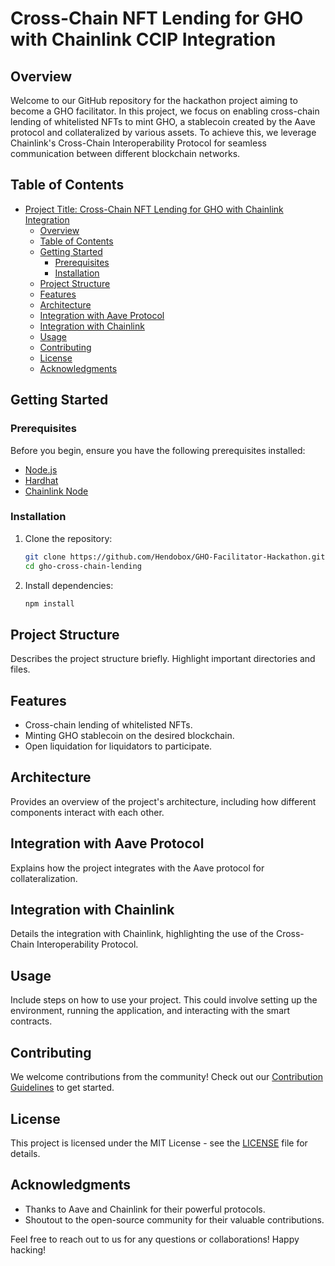 # Cross-Chain NFT Lending for GHO with Chainlink CCIP Integration

## Overview

Welcome to our GitHub repository for the hackathon project aiming to become a GHO facilitator. In this project, we focus on enabling cross-chain lending of whitelisted NFTs to mint GHO, a stablecoin created by the Aave protocol and collateralized by various assets. To achieve this, we leverage Chainlink's Cross-Chain Interoperability Protocol for seamless communication between different blockchain networks.

## Table of Contents

- [Project Title: Cross-Chain NFT Lending for GHO with Chainlink Integration](#project-title-cross-chain-nft-lending-for-gho-with-chainlink-integration)
  - [Overview](#overview)
  - [Table of Contents](#table-of-contents)
  - [Getting Started](#getting-started)
    - [Prerequisites](#prerequisites)
    - [Installation](#installation)
  - [Project Structure](#project-structure)
  - [Features](#features)
  - [Architecture](#architecture)
  - [Integration with Aave Protocol](#integration-with-aave-protocol)
  - [Integration with Chainlink](#integration-with-chainlink)
  - [Usage](#usage)
  - [Contributing](#contributing)
  - [License](#license)
  - [Acknowledgments](#acknowledgments)

## Getting Started

### Prerequisites

Before you begin, ensure you have the following prerequisites installed:

- [Node.js](https://nodejs.org/)
- [Hardhat](https://hardhat.org/hardhat-runner/docs/getting-started)
- [Chainlink Node](https://docs.chain.link/docs/running-a-chainlink-node)

### Installation

1. Clone the repository:

   ```bash
   git clone https://github.com/Hendobox/GHO-Facilitator-Hackathon.git
   cd gho-cross-chain-lending
   ```

2. Install dependencies:

   ```bash
   npm install
   ```

## Project Structure

Describes the project structure briefly. Highlight important directories and files.

## Features

- Cross-chain lending of whitelisted NFTs.
- Minting GHO stablecoin on the desired blockchain.
- Open liquidation for liquidators to participate.

## Architecture

Provides an overview of the project's architecture, including how different components interact with each other.

## Integration with Aave Protocol

Explains how the project integrates with the Aave protocol for collateralization.

## Integration with Chainlink

Details the integration with Chainlink, highlighting the use of the Cross-Chain Interoperability Protocol.

## Usage

Include steps on how to use your project. This could involve setting up the environment, running the application, and interacting with the smart contracts.

## Contributing

We welcome contributions from the community! Check out our [Contribution Guidelines](CONTRIBUTING.md) to get started.

## License

This project is licensed under the MIT License - see the [LICENSE](LICENSE) file for details.

## Acknowledgments

- Thanks to Aave and Chainlink for their powerful protocols.
- Shoutout to the open-source community for their valuable contributions.

Feel free to reach out to us for any questions or collaborations! Happy hacking!
